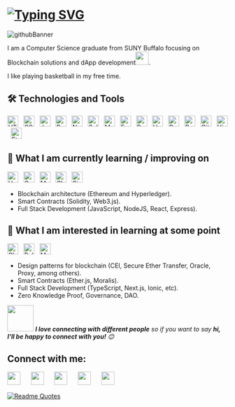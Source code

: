 # [![Typing SVG](https://readme-typing-svg.herokuapp.com?color=FFFFFFFF&lines=Hey%2C+good+to+have+you+here!+%F0%9F%91%8B)](https://git.io/typing-svg)


![githubBanner](https://user-images.githubusercontent.com/37501487/180289002-a6bdc962-9ad5-4681-843f-4be92081ee7c.png)



I am a Computer Science graduate from SUNY Buffalo focusing on Blockchain solutions and dApp development<img src="https://media.giphy.com/media/WUlplcMpOCEmTGBtBW/giphy.gif" width="30">.

I like playing basketball in my free time.

## 🛠  Technologies and Tools

<img src="https://img.shields.io/badge/HTML5-E34F26?style=plastic&logo=html5&logoColor=white" alt="HTML 5 logo" title="HTML5" height="25" /> &nbsp; <img src="https://img.shields.io/badge/CSS3-1572B6?style=plastic&logo=css3&logoColor=white" alt="CSS3 logo" title="CSS3" height="25" /> &nbsp; <img src="https://img.shields.io/badge/JavaScript-323330?style=plastic&logo=javascript&logoColor=F7DF1E" alt="JavaScript logo" title="JavaScript" height="25" /> &nbsp; <img src="https://img.shields.io/badge/React-20232A?style=plastic&logo=react&logoColor=61DAFB" alt="React logo" title="React" height="25" /> &nbsp; <img src="https://img.shields.io/badge/Node.js-43853D?style=plastic&logo=node.js&logoColor=white" alt="Node.js logo" title="Node.js" height="25" /> &nbsp; <img src="https://img.shields.io/badge/Solidity-282C34?logo=solidity" alt="Solidity logo" title="Solidity" height="25" /> &nbsp; <img src="https://img.shields.io/badge/MySQL-00000F?style=plastic&logo=mysql&logoColor=white" alt="MySQL logo" title="MySQL" height="25" /> &nbsp; <img src="https://img.shields.io/badge/Express.js-404D59?style=plastic" alt="Express logo" title="Express" height="25" /> &nbsp; <img src="https://img.shields.io/badge/PostgreSQL-316192?style=plastic&logo=postgresql&logoColor=white" alt="PostgreSQL logo" title="PostgreSQL" height="25" /> &nbsp; <img src="https://img.shields.io/badge/Heroku-430098?style=plastic&logo=heroku&logoColor=white" alt="Heroku logo" title="Heroku" height="25" /> &nbsp; <img src="https://img.shields.io/badge/-Docker-46a2f1?style=flat-square&amp;logo=docker&amp;logoColor=white" alt="Docker logo" title="Docker" height="25" /> &nbsp; <img src="https://img.shields.io/badge/Postman-282C34?style=plastic&logo=postman&logoColor=orange" alt="Postman logo" title="Postman" height="25" /> &nbsp; <img src="https://img.shields.io/badge/Github-181717?style=flat-square&logo=GitHub&logoColor=white" alt="GitHub logo" title="GitHub" height="25" /> &nbsp; <img src="https://img.shields.io/badge/Visual%20Studio%20Code-23A9F2?style=flat-square&logo=Visual%20Studio%20Code&logoColor=white" alt="Visual Studio Code logo" title="Visual Studio Code" height="25" /> &nbsp; <img src="https://img.shields.io/badge/Ethereum-3C3C3D?style=plastic&logo=Ethereum&logoColor=white" alt="Ethereum logo" title="Ethereum" height="25" /> &nbsp;

## 📖  What I am currently learning / improving on

<img src="https://img.shields.io/badge/hyperledger-2F3134?style=plastic&logo=hyperledger&logoColor=white" alt="Hyperledger logo" title="Hyperledger" height="25" /> &nbsp; <img src="https://img.shields.io/badge/Go-00ADD8?style=plastic&logo=go&logoColor=white" alt="Go logo" title="Golang" height="25" /> &nbsp; <img src="https://img.shields.io/badge/mocha.js-323330?style=plastic&logo=mocha&logoColor=Brown" alt="Mocha logo" title="Mocha.js" height="25" /> &nbsp; <img src="https://img.shields.io/badge/chai.js-323330?style=plastic&logo=chai&logoColor=red" alt="Chai logo" title="Chai.js" height="25" /> &nbsp; <img src="https://img.shields.io/badge/sinon.js-323330?style=plastic&logo=sinon" alt="Sinon logo" title="Sinon.js" height="25" /> &nbsp;
 - Blockchain architecture (Ethereum and Hyperledger).
 - Smart Contracts (Solidity, Web3.js).
 - Full Stack Development (JavaScript, NodeJS, React, Express).

## 👾  What I am interested in learning at some point

<img src="https://img.shields.io/badge/chainlink-375BD2?style=plastic&logo=chainlink&logoColor=white" alt="Chainlink logo" title="Chainlink" height="25" /> &nbsp; <img src="https://img.shields.io/badge/polkadot-E6007A?style=plastic&logo=polkadot&logoColor=000" alt="Polkadot logo" title="Polkadot" height="25" /> &nbsp; <img src="https://img.shields.io/badge/MongoDB-4EA94B?style=plastic&logo=mongodb&logoColor=white" alt="MongoDB logo" title="MongoDB" height="25" /> &nbsp;

 - Design patterns for blockchain (CEI, Secure Ether Transfer, Oracle, Proxy, among others).
 - Smart Contracts (Ether.js, Moralis).
 - Full Stack Development (TypeScript, Next.js, Ionic, etc).
 - Zero Knowledge Proof, Governance, DAO.


<!-- <a href='https://archiveprogram.github.com/'><img src='https://raw.githubusercontent.com/acervenky/animated-github-badges/master/assets/acbadge.gif' width='40' height='40'></a> <a href='https://docs.github.com/en/developers'><img src='https://raw.githubusercontent.com/acervenky/animated-github-badges/master/assets/devbadge.gif' width='40' height='40'></a> <!-- <a href='https://github.com/pricing'><img src='https://raw.githubusercontent.com/acervenky/animated-github-badges/master/assets/pro.gif' width='40' height='40'></a> <a href='https://stars.github.com/'><img src='https://raw.githubusercontent.com/acervenky/animated-github-badges/master/assets/starbadge.gif' width='35' height='35'></a> <a href='https://docs.github.com/en/github/supporting-the-open-source-community-with-github-sponsors'><img src='https://raw.githubusercontent.com/acervenky/animated-github-badges/master/assets/sponsorbadge.gif' width='35' height='35'></a> -->

<!-- [![trophy](https://github-profile-trophy.vercel.app/?username=shanmukhipriya99)](https://github.com/ryo-ma/github-profile-trophy) -->

<!-- <p>
  <img height="160px" src="https://github-readme-stats.vercel.app/api?username=shanmukhipriya99&theme=gotham&show_icons=true&hide=prs&count_private=true&show_owner=true" /> 
  <img height="160px" src="https://github-readme-stats.vercel.app/api/top-langs/?username=shanmukhipriya99&layout=compact&theme=gotham&card_width=400" />
</p> -->

<!-- ![GitHub Activity Graph](https://activity-graph.herokuapp.com/graph?username=shanmukhipriya99)  

![GitHub metrics](https://metrics.lecoq.io/shanmukhipriya99)  

![GitHub streak stats](https://github-readme-streak-stats.herokuapp.com/?user=shanmukhipriya99)  

![Profile views](https://gpvc.arturio.dev/shanmukhipriya99)   -->

<img src="https://media.giphy.com/media/LnQjpWaON8nhr21vNW/giphy.gif" width="60"> <em><b>I love connecting with different people</b> so if you want to say <b>hi, I'll be happy to connect with you!</b> 😊</em> 
## Connect with me:
<p align="left">
<a href="https://twitter.com/shanmukhipriya" target="_blank"><img height="30" src="https://user-images.githubusercontent.com/37501487/180303957-73178288-35c9-4baf-9643-11b53449b498.gif"></a>&nbsp;&nbsp;&nbsp;&nbsp;&nbsp;
<a href="https://github.com/shanmukhipriya99"><img height="30" src="https://user-images.githubusercontent.com/37501487/180304326-667083fd-2d22-4324-980a-a8fd031a512e.png?raw=true"></a>&nbsp;&nbsp;&nbsp;&nbsp;&nbsp;
<a href="https://www.linkedin.com/in/shanmukhi-priya-daliyet/" target="_blank"><img height="30" src="https://user-images.githubusercontent.com/37501487/180305233-c89f4a50-4f3c-4068-a30a-f6223c631605.png?raw=true"></a>&nbsp;&nbsp;&nbsp;&nbsp;&nbsp;
<a href="https://www.instagram.com/dshan05/" target="_blank"><img height="30" src="https://user-images.githubusercontent.com/37501487/180310484-0b0aa198-b883-42e4-ae5f-6e95e5dabd18.png?raw=true"></a>&nbsp;&nbsp;&nbsp;&nbsp;&nbsp;
<a href="https://open.spotify.com/user/31r64liuibkaxz4sa2wxm6p4xgle" target="_blank"><img height="30" src="https://user-images.githubusercontent.com/37501487/180305905-29ff3d82-6bd2-4f7a-a239-81e2373ff000.png?raw=true"></a>&nbsp;&nbsp;&nbsp;&nbsp;&nbsp;
</p>


[![Readme Quotes](https://quotes-github-readme.vercel.app/api?type=horizontal&theme=dark)](https://github.com/piyushsuthar/github-readme-quotes)
